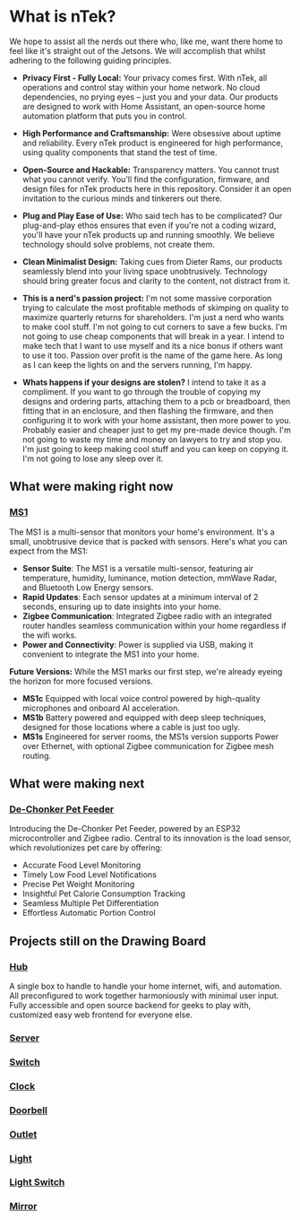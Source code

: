 # **What is nTek?** 
We hope to assist all the nerds out there who, like me, want there home to feel like it's straight out of the Jetsons. We will accomplish that whilst adhering to the following guiding principles.

- **Privacy First - Fully Local:**
Your privacy comes first. With nTek, all operations and control stay within your home network. No cloud dependencies, no prying eyes – just you and your data. Our products are designed to work with Home Assistant, an open-source home automation platform that puts you in control.

- **High Performance and Craftsmanship:**
Were obsessive about uptime and reliability. Every nTek product is engineered for high performance, using quality components that stand the test of time.

- **Open-Source and Hackable:**
Transparency matters. You cannot trust what you cannot verify. You'll find the configuration, firmware, and design files for nTek products here in this repository. Consider it an open invitation to the curious minds and tinkerers out there. 

- **Plug and Play Ease of Use:**
Who said tech has to be complicated? Our plug-and-play ethos ensures that even if you're not a coding wizard, you'll have your nTek products up and running smoothly. We believe technology should solve problems, not create them.

- **Clean Minimalist Design:**
Taking cues from Dieter Rams, our products seamlessly blend into your living space unobtrusively. Technology should bring greater focus and clarity to the content, not distract from it.

- **This is a nerd's passion project:**
I'm not some massive corporation trying to calculate the most profitable methods of skimping on quality to maximize quarterly returns for shareholders. I'm just a nerd who wants to make cool stuff. I'm not going to cut corners to save a few bucks. I'm not going to use cheap components that will break in a year. I intend to make tech that I want to use myself and its a nice bonus if others want to use it too. Passion over profit is the name of the game here. As long as I can keep the lights on and the servers running, I'm happy.

- **Whats happens if your designs are stolen?**
I intend to take it as a compliment. If you want to go through the trouble of copying my designs and ordering parts, attaching them to a pcb or breadboard, then fitting that in an enclosure, and then flashing the firmware, and then configuring it to work with your home assistant, then more power to you. Probably easier and cheaper just to get my pre-made device though. I'm not going to waste my time and money on lawyers to try and stop you. I'm just going to keep making cool stuff and you can keep on copying it. I'm not going to lose any sleep over it.

## **What were making right now**

### **[ MS1](devices/ms1.md)**
The MS1 is a multi-sensor that monitors your home's environment. It's a small, unobtrusive device that is packed with sensors. Here's what you can expect from the MS1:

- **Sensor Suite**: The MS1 is a versatile multi-sensor, featuring air temperature, humidity, luminance, motion detection, mmWave Radar, and Bluetooth Low Energy sensors.
- **Rapid Updates**: Each sensor updates at a minimum interval of 2 seconds, ensuring up to date insights into your home.
- **Zigbee Communication**: Integrated Zigbee radio with an integrated router handles seamless communication within your home regardless if the wifi works.
- **Power and Connectivity**: Power is supplied via USB, making it convenient to integrate the MS1 into your home.

**Future Versions:**
 While the MS1 marks our first step, we're already eyeing the horizon for more focused versions. 
- **MS1c** Equipped with local voice control powered by high-quality microphones and onboard AI acceleration. 
- **MS1b** Battery powered and equipped with deep sleep techniques, designed for those locations where a cable is just too ugly.
- **MS1s** Engineered for server rooms, the MS1s version supports Power over Ethernet, with optional Zigbee communication for Zigbee mesh routing.

## **What were making next**

### **[De-Chonker Pet Feeder](devices/dechonker.md)**

Introducing the De-Chonker Pet Feeder, powered by an ESP32 microcontroller and Zigbee radio. Central to its innovation is the load sensor, which revolutionizes pet care by offering:

- Accurate Food Level Monitoring
- Timely Low Food Level Notifications
- Precise Pet Weight Monitoring
- Insightful Pet Calorie Consumption Tracking
- Seamless Multiple Pet Differentiation
- Effortless Automatic Portion Control


## Projects still on the Drawing Board

### **[Hub](devices/hub.md)** 

A single box to handle to handle your home internet, wifi, and automation. All preconfigured to work together harmoniously with minimal user input. Fully accessible and open source backend for geeks to play with, customized easy web frontend for everyone else. 

### **[Server](devices/server.md)**

### **[Switch](devices/switch.md)**

### **[Clock](devices/clock.md)**

### **[Doorbell](devices/doorbell.md)**

### **[Outlet](devices/outlet.md)**

### **[Light](devices/light.md)**

### **[Light Switch](devices/light_switch.md)**

### **[Mirror](devices/mirror.md)**